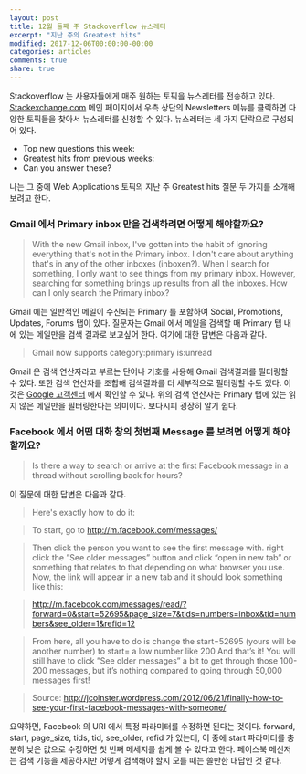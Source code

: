 ```yaml
---
layout: post
title: 12월 둘째 주 Stackoverflow 뉴스레터
excerpt: "지난 주의 Greatest hits"
modified: 2017-12-06T00:00:00-00:00
categories: articles
comments: true
share: true
---
```


Stackoverflow 는 사용자들에게 매주 원하는 토픽을 뉴스레터를 전송하고 있다. [Stackexchange.com](https://stackexchange.com/) 메인 페이지에서 우측 상단의 Newsletters 메뉴를 클릭하면 다양한 토픽들을 찾아서 뉴스레터를 신청할 수 있다. 뉴스레터는 세 가지 단락으로 구성되어 있다.
- Top new questions this week:
- Greatest hits from previous weeks:
- Can you answer these?

나는 그 중에 Web Applications 토픽의 지난 주 Greatest hits 질문 두 가지를 소개해보려고 한다.

### Gmail 에서 Primary inbox 만을 검색하려면 어떻게 해야할까요?

>With the new Gmail inbox, I've gotten into the habit of ignoring everything that's not in the Primary inbox. I don't care about anything that's in any of the other inboxes (inboxen?). When I search for something, I only want to see things from my primary inbox. However, searching for something brings up results from all the inboxes. How can I only search the Primary inbox?

Gmail 에는 일반적인 메일이 수신되는 Primary 를 포함하여 Social, Promotions, Updates, Forums 탭이 있다. 질문자는 Gmail 에서 메일을 검색할 때 Primary 탭 내에 있는 메일만을 검색 결과로 보고싶어 한다. 여기에 대한 답변은 다음과 같다.

>Gmail now supports
>category:primary is:unread

Gmail 은 검색 연산자라고 부르는 단어나 기호를 사용해 Gmail 검색결과를 필터링할 수 있다. 또한 검색 연산자를 조합해 검색결과를 더 세부적으로 필터링할 수도 있다. 이것은 [Google 고객센터](https://support.google.com/mail/answer/7190?hl=ko) 에서 확인할 수 있다. 위의 검색 연산자는 Primary 탭에 있는 읽지 않은 메일만을 필터링한다는 의미이다. 보다시피 굉장히 알기 쉽다.

### Facebook 에서 어떤 대화 창의 첫번째 Message 를 보려면 어떻게 해야할까요?

>Is there a way to search or arrive at the first Facebook message in a thread without scrolling back for hours?

이 질문에 대한 답변은 다음과 같다.

>Here's exactly how to do it:

>To start, go to http://m.facebook.com/messages/

>Then click the person you want to see the first message with. right click the ”See older messages” button and click “open in new tab” or something that relates to that depending on what browser you use. Now, the link will appear in a new tab and it should look something like this:

>http://m.facebook.com/messages/read/?forward=0&start=52695&page_size=7&tids=numbers=inbox&tid=numbers&see_older=1&refid=12

>From here, all you have to do is change the start=52695 (yours will be another number) to start= a low number like 200 And that’s it! You will still have to click ”See older messages” a bit to get through those 100-200 messages, but it’s nothing compared to going through 50,000 messages first!

>Source: http://jcoinster.wordpress.com/2012/06/21/finally-how-to-see-your-first-facebook-messages-with-someone/

요약하면, Facebook 의 URI 에서 특정 파라미터를 수정하면 된다는 것이다. forward, start, page_size, tids, tid, see_older, refid 가 있는데, 이 중에 start 파라미터를 충분히 낮은 값으로 수정하면 첫 번째 메세지를 쉽게 볼 수 있다고 한다. 페이스북 메신저는 검색 기능을 제공하지만 어떻게 검색해야 할지 모를 때는 쓸만한 대답인 것 같다.
